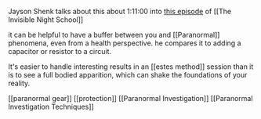 Jayson Shenk talks about this about 1:11:00 into [this episode](https://www.youtube.com/live/3HLjt8NwAmM?feature=share) of [[The Invisible Night School]]

it can be helpful to have a buffer between you and [[Paranormal]] phenomena, even from a health perspective. he compares it to adding a capacitor or resistor to a circuit.

It's easier to handle interesting results in an [[estes method]] session than it is to see a full bodied apparition, which can shake the foundations of your reality.

[[paranormal gear]]
[[protection]]
[[Paranormal Investigation]]
[[Paranormal Investigation Techniques]]


